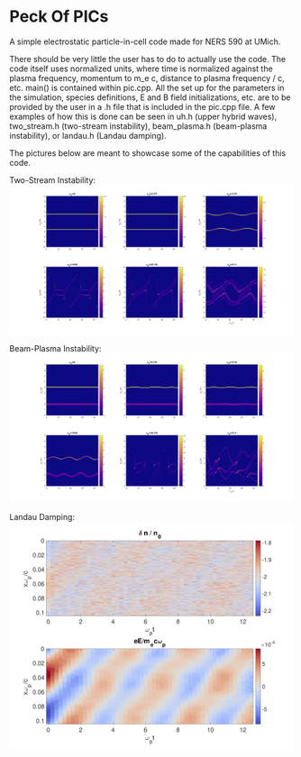 # Peck Of PICs
A simple electrostatic particle-in-cell code made for NERS 590 at UMich.

There should be very little the user has to do to actually use the code. The code itself uses normalized units, where time is normalized against the plasma frequency, momentum to m_e c, distance to plasma frequency / c, etc.
main() is contained within pic.cpp. All the set up for the parameters in the simulation, species definitions, E and B field initializations, etc. are to be provided by the user in a .h file that is included in the pic.cpp file.
A few examples of how this is done can be seen in uh.h (upper hybrid waves), two_stream.h (two-stream instability), beam_plasma.h (beam-plasma instability), or landau.h (Landau damping).

The pictures below are meant to showcase some of the capabilities of this code.

Two-Stream Instability:
![](/img/ts.png "Two-Stream Instability")

Beam-Plasma Instability:
![](/img/bp.png "Beam-Plasma Instability")

Landau Damping:
![](/img/landau.png "Landau Damping")
